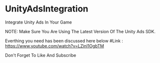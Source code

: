 # UnityAdsIntegration
Integrate Unity Ads In Your Game

NOTE: Make Sure You Are Using The Latest Version Of The Unity Ads SDK.

Everthing you need has been discussed here below 
#Link : https://www.youtube.com/watch?v=LZinl1OgbTM

Don't Forget To Like And Subscribe 
